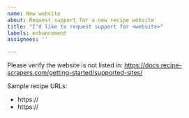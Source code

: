```yaml
---
name: New website
about: Request support for a new recipe website
title: "I'd like to request support for <website>"
labels: enhancement
assignees: ''

---
```


Please verify the website is not listed in: https://docs.recipe-scrapers.com/getting-started/supported-sites/

Sample recipe URLs:
- https://
- https://


<!-- Optional information that helps us understand our users better:
- Which version of recipe-scrapers are you using?
- How did you discover the package?
- What's your use case for recipe-scrapers?

Feel free to delete this section.
-->
